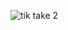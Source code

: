 ![tik take 2](https://github.com/sujitkumar820/Tik-Tack-game/assets/159929241/6b471eeb-2a24-4a69-adff-820731bfb2ba)
